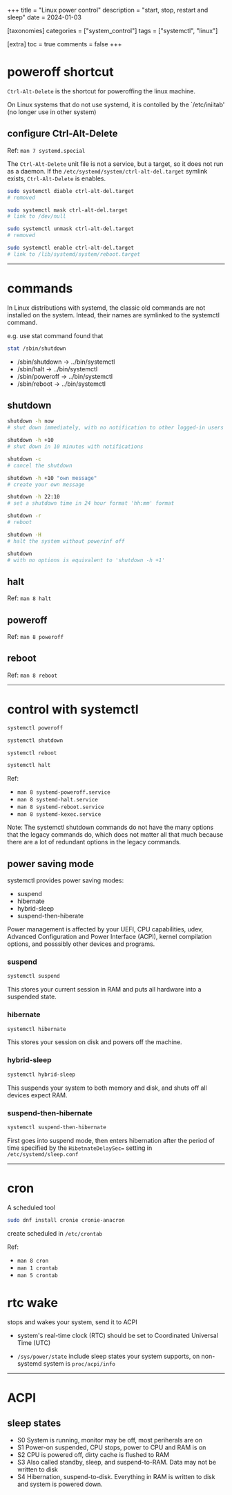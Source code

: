 +++
title = "Linux power control"
description = "start, stop, restart and sleep"
date = 2024-01-03

[taxonomies]
categories = ["system_control"]
tags = ["systemctl", "linux"]

[extra]
toc = true
comments = false
+++

# poweroff shortcut
`Ctrl-Alt-Delete` is the shortcut for poweroffing the linux machine.

On Linux systems that do not use systemd, it is contolled by the `/etc/iniitab' 
(no longer use in other system)

## configure Ctrl-Alt-Delete
Ref: `man 7 systemd.special`

The `Ctrl-Alt-Delete` unit file is not a service, but a target, so it does not
run as a daemon. If the `/etc/systemd/system/ctrl-alt-del.target` symlink
exists, `Ctrl-Alt-Delete` is enables.

```bash
sudo systemctl diable ctrl-alt-del.target
# removed

sudo systemctl mask ctrl-alt-del.target
# link to /dev/null

sudo systemctl unmask ctrl-alt-del.target
# removed

sudo systemctl enable ctrl-alt-del.target
# link to /lib/systemd/system/reboot.target
```

---
# commands
In Linux distributions with systemd, the classic old commands are not installed
on the system. Intead, their names are symlinked to the systemctl command.

e.g. use stat command found that
```bash
stat /sbin/shutdown
```
- /sbin/shutdown -> ../bin/systemctl
- /sbin/halt -> ../bin/systemctl
- /sbin/poweroff -> ../bin/systemctl
- /sbin/reboot -> ../bin/systemctl

## shutdown
```bash
shutdown -h now
# shut down immediately, with no notification to other logged-in users

shutdown -h +10
# shut down in 10 minutes with notifications

shutdown -c
# cancel the shutdown

shutdown -h +10 "own message"
# create your own message

shutdown -h 22:10
# set a shutdown time in 24 hour format 'hh:mm' format

shutdown -r
# reboot

shutdown -H
# halt the system without powerinf off

shutdown
# with no options is equivalent to 'shutdown -h +1'
```

## halt
Ref: `man 8 halt`

## poweroff
Ref: `man 8 poweroff`

## reboot
Ref: `man 8 reboot`

---
# control with systemctl
```bash
systemctl poweroff

systemctl shutdown

systemctl reboot

systemctl halt
```

Ref: 
- `man 8 systemd-poweroff.service`
- `man 8 systemd-halt.service`
- `man 8 systemd-reboot.service`
- `man 8 systemd-kexec.service`

Note: The systemctl shutdown commands do not have the many options that the
      legacy commands do, which does not matter all that much because there
      are a lot of redundant options in the legacy commands.

## power saving mode
systemctl provides power saving modes:
- suspend
- hibernate
- hybrid-sleep
- suspend-then-hiberate

Power management is affected by your UEFI, CPU capabilities, udev, Advanced
Configuration and Power Interface (ACPI), kernel compilation options, and
posssibly other devices and programs.

### suspend
```bash
systemctl suspend
```
This stores your current session in RAM and puts all hardware into a suspended
    state.

### hibernate
```bash
systemctl hibernate
```
This stores your session on disk and powers off the machine.
    
### hybrid-sleep
```bash
systemctl hybrid-sleep
```
This suspends your system to both memory and disk, and shuts off all devices
    expect RAM.

### suspend-then-hibernate
```bash
systemctl suspend-then-hibernate
```
First goes into suspend mode, then enters hibernation after the period of time
    specified by the `HibetnateDelaySec=` setting in `/etc/systemd/sleep.conf`

---
# cron
A scheduled tool
```bash
sudo dnf install cronie cronie-anacron
```
create scheduled in `/etc/crontab`

Ref: 
- `man 8 cron`
- `man 1 crontab`
- `man 5 crontab`

# rtc wake
stops and wakes your system, send it to ACPI

- system's real-time clock (RTC) should be set to Coordinated Universal Time
    (UTC)

- `/sys/power/state` include sleep states your system supports, on non-systemd
    system is `proc/acpi/info`

---
# ACPI
## sleep states
- S0    System is running, monitor may be off, most periherals are on
- S1    Power-on suspended, CPU stops, power to CPU and RAM is on
- S2    CPU is powered off, dirty cache is flushed to RAM
- S3    Also called standby, sleep, and suspend-to-RAM. Data may not be written
            to disk
- S4    Hibernation, suspend-to-disk. Everything in RAM is written to disk and 
            system is powered down.
